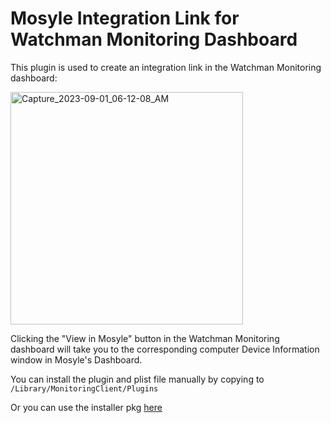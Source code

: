 # Mosyle Integration Link for Watchman Monitoring Dashboard

This plugin is used to create an integration link in the Watchman Monitoring dashboard:

<img width="372" alt="Capture_2023-09-01_06-12-08_AM" src="https://github.com/macitpros/wm-mosyle-device-link/assets/17754199/3e3f884a-90f4-435b-afa5-6ea7b73b6f17">

Clicking the "View in Mosyle" button in the Watchman Monitoring dashboard will take you to the corresponding computer Device Information window in Mosyle's Dashboard.

You can install the plugin and plist file manually by copying to `/Library/MonitoringClient/Plugins`

Or you can use the installer pkg [here](https://github.com/macitpros/wm-mosyle-device-link/blob/master/Build/mosyle-integration-link.pkg)
